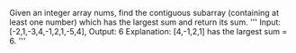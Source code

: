 Given an integer array nums, find the contiguous subarray (containing at least one number) which has the largest sum and return its sum.
'''
Input: [-2,1,-3,4,-1,2,1,-5,4],
Output: 6
Explanation: [4,-1,2,1] has the largest sum = 6.
'''
